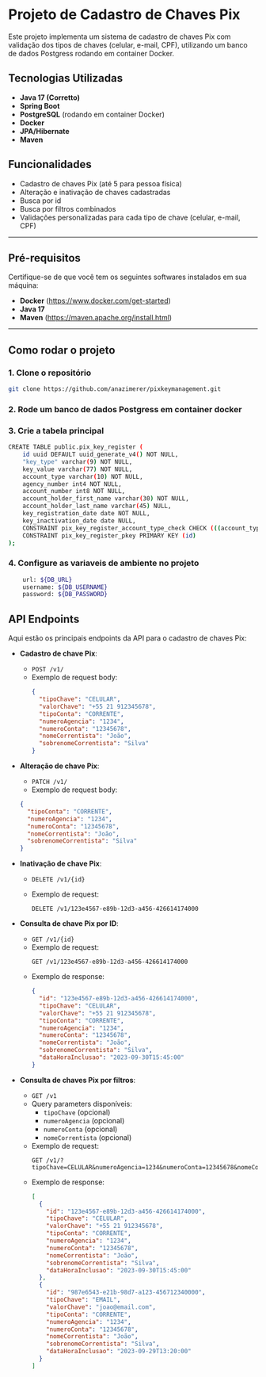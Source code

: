 # Projeto de Cadastro de Chaves Pix

Este projeto implementa um sistema de cadastro de chaves Pix com validação dos tipos de chaves (celular, e-mail, CPF), utilizando um banco de dados Postgress rodando em container Docker.

## Tecnologias Utilizadas

- **Java 17 (Corretto)**
- **Spring Boot**
- **PostgreSQL** (rodando em container Docker)
- **Docker**
- **JPA/Hibernate**
- **Maven** 

## Funcionalidades

- Cadastro de chaves Pix (até 5 para pessoa física)
- Alteração e inativação de chaves cadastradas
- Busca por id
- Busca por filtros combinados
- Validações personalizadas para cada tipo de chave (celular, e-mail, CPF)

---

## Pré-requisitos

Certifique-se de que você tem os seguintes softwares instalados em sua máquina:

- **Docker** (https://www.docker.com/get-started)
- **Java 17** 
- **Maven** (https://maven.apache.org/install.html)

---

## Como rodar o projeto

### 1. Clone o repositório

```bash
git clone https://github.com/anazimerer/pixkeymanagement.git
```

### 2. Rode um banco de dados Postgress em container docker

### 3. Crie a tabela principal 
```bash
CREATE TABLE public.pix_key_register (
	id uuid DEFAULT uuid_generate_v4() NOT NULL,
	"key_type" varchar(9) NOT NULL,
	key_value varchar(77) NOT NULL,
	account_type varchar(10) NOT NULL,
	agency_number int4 NOT NULL,
	account_number int8 NOT NULL,
	account_holder_first_name varchar(30) NOT NULL,
	account_holder_last_name varchar(45) NULL,
	key_registration_date date NOT NULL,
	key_inactivation_date date NULL,
	CONSTRAINT pix_key_register_account_type_check CHECK (((account_type)::text = ANY (ARRAY[('corrente'::character varying)::text, ('poupanca'::character varying)::text, ('CORRENTE'::character varying)::text, ('POUPANCA'::character varying)::text]))),
	CONSTRAINT pix_key_register_pkey PRIMARY KEY (id)
);
```

### 4. Configure as variaveis de ambiente no projeto 
```bash
    url: ${DB_URL}
    username: ${DB_USERNAME}
    password: ${DB_PASSWORD}
```


## API Endpoints

Aqui estão os principais endpoints da API para o cadastro de chaves Pix:

- **Cadastro de chave Pix**:
  - `POST /v1/`
  - Exemplo de request body:
    ```json
    {
      "tipoChave": "CELULAR",
      "valorChave": "+55 21 912345678",
      "tipoConta": "CORRENTE",
      "numeroAgencia": "1234",
      "numeroConta": "12345678",
      "nomeCorrentista": "João",
      "sobrenomeCorrentista": "Silva"
    }
    ```

- **Alteração de chave Pix**:
  - `PATCH /v1/`
  -  Exemplo de request body:
    ```json
    {
      "tipoConta": "CORRENTE",
      "numeroAgencia": "1234",
      "numeroConta": "12345678",
      "nomeCorrentista": "João",
      "sobrenomeCorrentista": "Silva"
    }
    ```

- **Inativação de chave Pix**:
  - `DELETE /v1/{id}`

  - Exemplo de request:
    ```
    DELETE /v1/123e4567-e89b-12d3-a456-426614174000
    ```
 
- **Consulta de chave Pix por ID**:
  - `GET /v1/{id}`
  - Exemplo de request:
    ```
    GET /v1/123e4567-e89b-12d3-a456-426614174000
    ```
  - Exemplo de response:
    ```json
    {
      "id": "123e4567-e89b-12d3-a456-426614174000",
      "tipoChave": "CELULAR",
      "valorChave": "+55 21 912345678",
      "tipoConta": "CORRENTE",
      "numeroAgencia": "1234",
      "numeroConta": "12345678",
      "nomeCorrentista": "João",
      "sobrenomeCorrentista": "Silva",
      "dataHoraInclusao": "2023-09-30T15:45:00"
    }
    ```

- **Consulta de chaves Pix por filtros**:
  - `GET /v1`
  - Query parameters disponíveis:
    - `tipoChave` (opcional)
    - `numeroAgencia` (opcional)
    - `numeroConta` (opcional)
    - `nomeCorrentista` (opcional)
  - Exemplo de request:
    ```
    GET /v1/?tipoChave=CELULAR&numeroAgencia=1234&numeroConta=12345678&nomeCorrentista=João
    ```
  - Exemplo de response:
    ```json
    [
      {
        "id": "123e4567-e89b-12d3-a456-426614174000",
        "tipoChave": "CELULAR",
        "valorChave": "+55 21 912345678",
        "tipoConta": "CORRENTE",
        "numeroAgencia": "1234",
        "numeroConta": "12345678",
        "nomeCorrentista": "João",
        "sobrenomeCorrentista": "Silva",
        "dataHoraInclusao": "2023-09-30T15:45:00"
      },
      {
        "id": "987e6543-e21b-98d7-a123-456712340000",
        "tipoChave": "EMAIL",
        "valorChave": "joao@email.com",
        "tipoConta": "CORRENTE",
        "numeroAgencia": "1234",
        "numeroConta": "12345678",
        "nomeCorrentista": "João",
        "sobrenomeCorrentista": "Silva",
        "dataHoraInclusao": "2023-09-29T13:20:00"
      }
    ]
    ```








